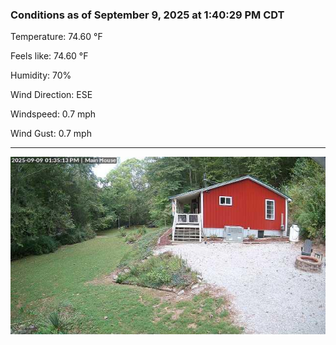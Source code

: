 ### Conditions as of September 9, 2025 at 1:40:29 PM CDT 

Temperature: 74.60 &deg;F

Feels like: 74.60 &deg;F

Humidity: 70%

Wind Direction: ESE

Windspeed: 0.7 mph

Wind Gust: 0.7 mph

---

<img src="./images/latest.jpeg"/>


